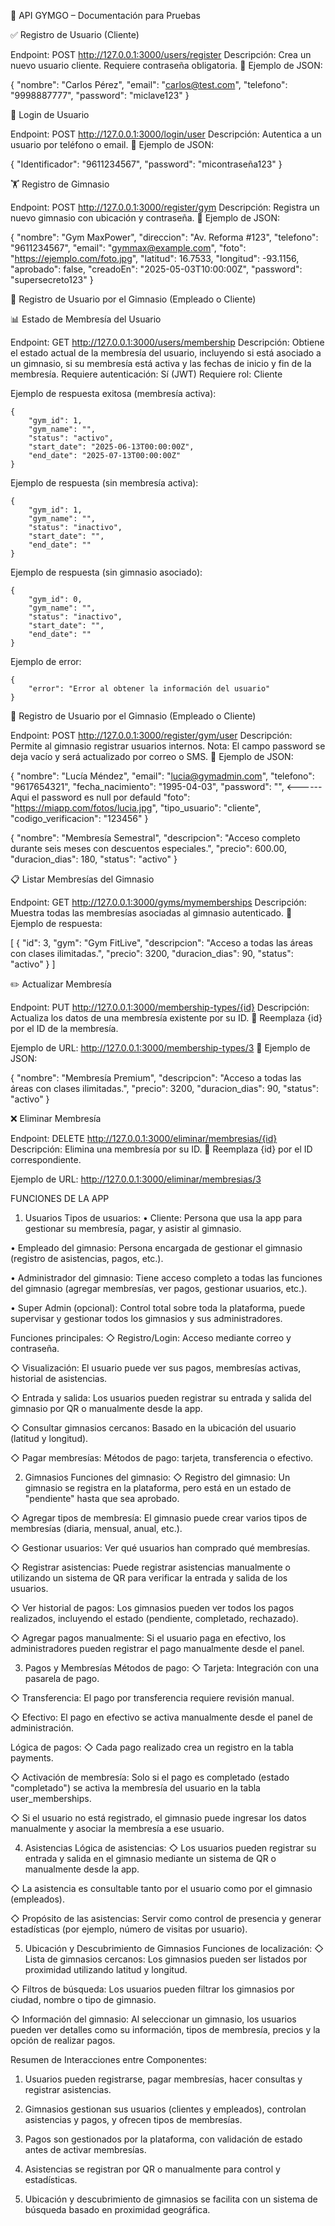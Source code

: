 📘 API GYMGO – Documentación para Pruebas

✅ Registro de Usuario (Cliente)

Endpoint: POST  http://127.0.0.1:3000/users/register
Descripción: Crea un nuevo usuario cliente.
Requiere contraseña obligatoria.
🧪 Ejemplo de JSON:

{
  "nombre": "Carlos Pérez",
  "email": "carlos@test.com",
  "telefono": "9998887777",
  "password": "miclave123"
}

🔐 Login de Usuario

Endpoint: POST http://127.0.0.1:3000/login/user
Descripción: Autentica a un usuario por teléfono o email.
🧪 Ejemplo de JSON:

{
  "Identificador": "9611234567",
  "password": "micontraseña123"
}

🏋️ Registro de Gimnasio

Endpoint: POST http://127.0.0.1:3000/register/gym
Descripción: Registra un nuevo gimnasio con ubicación y contraseña.
🧪 Ejemplo de JSON:

{
  "nombre": "Gym MaxPower",
  "direccion": "Av. Reforma #123",
  "telefono": "9611234567",
  "email": "gymmax@example.com",
  "foto": "https://ejemplo.com/foto.jpg",
  "latitud": 16.7533,
  "longitud": -93.1156,
  "aprobado": false,
  "creadoEn": "2025-05-03T10:00:00Z",
  "password": "supersecreto123"
}

👥 Registro de Usuario por el Gimnasio (Empleado o Cliente)


📊 Estado de Membresía del Usuario

Endpoint: GET http://127.0.0.1:3000/users/membership
Descripción: Obtiene el estado actual de la membresía del usuario, incluyendo si está asociado a un gimnasio, si su membresía está activa y las fechas de inicio y fin de la membresía.
Requiere autenticación: Sí (JWT)
Requiere rol: Cliente

Ejemplo de respuesta exitosa (membresía activa):
```
{
    "gym_id": 1,
    "gym_name": "",
    "status": "activo",
    "start_date": "2025-06-13T00:00:00Z",
    "end_date": "2025-07-13T00:00:00Z"
}
```

Ejemplo de respuesta (sin membresía activa):
```
{
    "gym_id": 1,
    "gym_name": "",
    "status": "inactivo",
    "start_date": "",
    "end_date": ""
}
```

Ejemplo de respuesta (sin gimnasio asociado):
```
{
    "gym_id": 0,
    "gym_name": "",
    "status": "inactivo",
    "start_date": "",
    "end_date": ""
}
```

Ejemplo de error:
```
{
    "error": "Error al obtener la información del usuario"
}
```


👥 Registro de Usuario por el Gimnasio (Empleado o Cliente)

Endpoint: POST http://127.0.0.1:3000/register/gym/user
Descripción: Permite al gimnasio registrar usuarios internos.
Nota: El campo password se deja vacío y será actualizado por correo o SMS.
🧪 Ejemplo de JSON:

{
  "nombre": "Lucía Méndez",
  "email": "lucia@gymadmin.com",
  "telefono": "9617654321",
  "fecha_nacimiento": "1995-04-03",
  "password": "",                            <------ Aqui el password es null por defauld
  "foto": "https://miapp.com/fotos/lucia.jpg",
  "tipo_usuario": "cliente",
  "codigo_verificacion": "123456"
}

{
  "nombre": "Membresía Semestral",
  "descripcion": "Acceso completo durante seis meses con descuentos especiales.",
  "precio": 600.00,
  "duracion_dias": 180,
  "status": "activo"
}


📋 Listar Membresías del Gimnasio

Endpoint: GET http://127.0.0.1:3000/gyms/mymemberships
Descripción: Muestra todas las membresías asociadas al gimnasio autenticado.
🧪 Ejemplo de respuesta:

[
  {
    "id": 3,
    "gym": "Gym FitLive",
    "descripcion": "Acceso a todas las áreas con clases ilimitadas.",
    "precio": 3200,
    "duracion_dias": 90,
    "status": "activo"
  }
]

✏️ Actualizar Membresía

Endpoint: PUT http://127.0.0.1:3000/membership-types/{id}
Descripción: Actualiza los datos de una membresía existente por su ID.
📌 Reemplaza {id} por el ID de la membresía.

Ejemplo de URL: http://127.0.0.1:3000/membership-types/3
🧪 Ejemplo de JSON:

{
  "nombre": "Membresía Premium",
  "descripcion": "Acceso a todas las áreas con clases ilimitadas.",
  "precio": 3200,
  "duracion_dias": 90,
  "status": "activo"
}


❌ Eliminar Membresía

Endpoint: DELETE http://127.0.0.1:3000/eliminar/membresias/{id}
Descripción: Elimina una membresía por su ID.
📌 Reemplaza {id} por el ID correspondiente.

Ejemplo de URL: http://127.0.0.1:3000/eliminar/membresias/3









FUNCIONES DE LA APP

1. Usuarios
Tipos de usuarios:
• Cliente: Persona que usa la app para gestionar su membresía, pagar, y asistir al gimnasio.

• Empleado del gimnasio: Persona encargada de gestionar el gimnasio (registro de asistencias, pagos, etc.).

• Administrador del gimnasio: Tiene acceso completo a todas las funciones del gimnasio (agregar membresías, ver pagos, gestionar usuarios, etc.).

• Super Admin (opcional): Control total sobre toda la plataforma, puede supervisar y gestionar todos los gimnasios y sus administradores.


Funciones principales:
◇ Registro/Login: Acceso mediante correo y contraseña.

◇ Visualización: El usuario puede ver sus pagos, membresías activas, historial de asistencias.

◇ Entrada y salida: Los usuarios pueden registrar su entrada y salida del gimnasio por QR o manualmente desde la app.

◇ Consultar gimnasios cercanos: Basado en la ubicación del usuario (latitud y longitud).

◇ Pagar membresías: Métodos de pago: tarjeta, transferencia o efectivo.



2. Gimnasios
Funciones del gimnasio:
◇ Registro del gimnasio: Un gimnasio se registra en la plataforma, pero está en un estado de "pendiente" hasta que sea aprobado.

◇ Agregar tipos de membresía: El gimnasio puede crear varios tipos de membresías (diaria, mensual, anual, etc.).

◇ Gestionar usuarios: Ver qué usuarios han comprado qué membresías.

◇ Registrar asistencias: Puede registrar asistencias manualmente o utilizando un sistema de QR para verificar la entrada y salida de los usuarios.

◇ Ver historial de pagos: Los gimnasios pueden ver todos los pagos realizados, incluyendo el estado (pendiente, completado, rechazado).

◇ Agregar pagos manualmente: Si el usuario paga en efectivo, los administradores pueden registrar el pago manualmente desde el panel.



3. Pagos y Membresías
Métodos de pago:
◇ Tarjeta: Integración con una pasarela de pago.

◇ Transferencia: El pago por transferencia requiere revisión manual.

◇ Efectivo: El pago en efectivo se activa manualmente desde el panel de administración.


Lógica de pagos:
◇ Cada pago realizado crea un registro en la tabla payments.

◇ Activación de membresía: Solo si el pago es completado (estado "completado") se activa la membresía del usuario en la tabla user_memberships.

◇ Si el usuario no está registrado, el gimnasio puede ingresar los datos manualmente y asociar la membresía a ese usuario.



4. Asistencias
Lógica de asistencias:
◇ Los usuarios pueden registrar su entrada y salida en el gimnasio mediante un sistema de QR o manualmente desde la app.

◇ La asistencia es consultable tanto por el usuario como por el gimnasio (empleados).

◇ Propósito de las asistencias: Servir como control de presencia y generar estadísticas (por ejemplo, número de visitas por usuario).



5. Ubicación y Descubrimiento de Gimnasios
Funciones de localización:
◇ Lista de gimnasios cercanos: Los gimnasios pueden ser listados por proximidad utilizando latitud y longitud.

◇ Filtros de búsqueda: Los usuarios pueden filtrar los gimnasios por ciudad, nombre o tipo de gimnasio.

◇ Información del gimnasio: Al seleccionar un gimnasio, los usuarios pueden ver detalles como su información, tipos de membresía, precios y la opción de realizar pagos.



Resumen de Interacciones entre Componentes:
1. Usuarios pueden registrarse, pagar membresías, hacer consultas y registrar asistencias.

2. Gimnasios gestionan sus usuarios (clientes y empleados), controlan asistencias y pagos, y ofrecen tipos de membresías.

3. Pagos son gestionados por la plataforma, con validación de estado antes de activar membresías.

4. Asistencias se registran por QR o manualmente para control y estadísticas.

5. Ubicación y descubrimiento de gimnasios se facilita con un sistema de búsqueda basado en proximidad geográfica.

